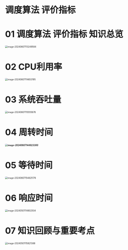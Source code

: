 # 调度算法 评价指标



# 01 调度算法 评价指标 知识总览

<img src="https://cvp.oss-cn-shanghai.aliyuncs.com/picgo/202406071132749.png" alt="image-20240607113249584" style="zoom:50%;" />



# 02 CPU利用率

<img src="https://cvp.oss-cn-shanghai.aliyuncs.com/picgo/202406071146475.png" alt="image-20240607114653195" style="zoom:50%;" />



# 03 系统吞吐量

<img src="https://cvp.oss-cn-shanghai.aliyuncs.com/picgo/202406071155774.png" alt="image-20240607115555676" style="zoom:50%;" />



# 04 周转时间

##### <img src="https://cvp.oss-cn-shanghai.aliyuncs.com/picgo/202406071449799.png" alt="image-20240607144923300" style="zoom:50%;" />



# 05 等待时间

<img src="https://cvp.oss-cn-shanghai.aliyuncs.com/picgo/202406071548524.png" alt="image-20240607154825176" style="zoom:50%;" />



# 06 响应时间

<img src="https://cvp.oss-cn-shanghai.aliyuncs.com/picgo/202405011148584.png" alt="image-20240501114802504" style="zoom:50%;" />



# 07 知识回顾与重要考点

<img src="https://cvp.oss-cn-shanghai.aliyuncs.com/picgo/202405011158482.png" alt="image-20240501115821388" style="zoom:50%;" />
